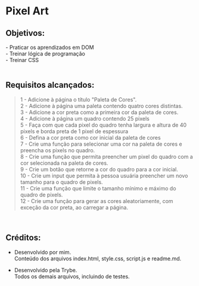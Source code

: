<!-- Olá, Tryber!
Esse é apenas um arquivo inicial para o README do seu projeto.
É essencial que você preencha esse documento por conta própria, ok?
Não deixe de usar nossas dicas de escrita de README de projetos, e deixe sua criatividade brilhar!
:warning: IMPORTANTE: você precisa deixar nítido:


- quais arquivos/pastas foram desenvolvidos por você;

- quais arquivos/pastas foram desenvolvidos por outra pessoa estudante;

- quais arquivos/pastas foram desenvolvidos pela Trybe. -->

# Pixel Art

## Objetivos:
<section>
- Praticar os aprendizados em DOM
</br> - Treinar lógica de programação
</br> - Treinar CSS

</section>

</br>

## Requisitos alcançados:

>1 - Adicione à página o título "Paleta de Cores".
</br> 2 - Adicione à página uma paleta contendo quatro cores distintas.
</br> 3 - Adicione a cor preta como a primeira cor da paleta de cores.
</br> 4 - Adicione à página um quadro contendo 25 pixels
</br> 5 - Faça com que cada pixel do quadro tenha largura e altura de 40 pixels e borda preta de 1 pixel de espessura 
</br> 6 - Defina a cor preta como cor inicial da paleta de cores 
</br> 7 - Crie uma função para selecionar uma cor na paleta de cores e preencha os pixels no quadro.
</br> 8 - Crie uma função que permita preencher um pixel do quadro com a cor selecionada na paleta de cores. 
</br> 9 - Crie um botão que retorne a cor do quadro para a cor inicial. 
</br> 10 - Crie um input que permita à pessoa usuária preencher um novo tamanho para o quadro de pixels. 
</br> 11 - Crie uma função que limite o tamanho mínimo e máximo do quadro de pixels.
</br> 12 - Crie uma função para gerar as cores aleatoriamente, com exceção da cor preta, ao carregar a página.


</br>

## Créditos:

- Desenvolvido por mim. </br> Conteúdo dos arquivos index.html, style.css, script.js e readme.md.

- Desenvolvido pela Trybe. </br> Todos os demais arquivos, incluindo de testes.


<!-- ## Preview:

 <img src="images/preview.png" width="900px" > -->


